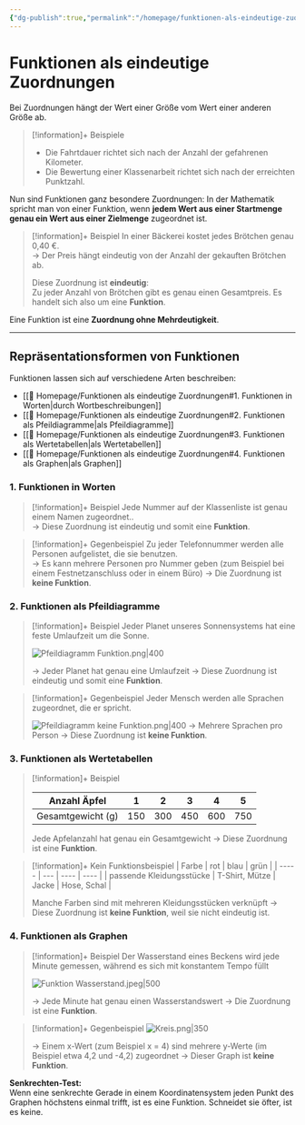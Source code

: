 ```yaml
---
{"dg-publish":true,"permalink":"/homepage/funktionen-als-eindeutige-zuordnungen/"}
---
```


# Funktionen als eindeutige Zuordnungen

Bei Zuordnungen hängt der Wert einer Größe vom Wert einer anderen Größe ab.

>[!information]+ Beispiele
> - Die Fahrtdauer richtet sich nach der Anzahl der gefahrenen Kilometer.
> - Die Bewertung einer Klassenarbeit richtet sich nach der erreichten Punktzahl.

Nun sind Funktionen ganz besondere Zuordnungen:
In der Mathematik spricht man von einer Funktion, wenn **jedem Wert aus einer Startmenge genau ein Wert aus einer Zielmenge** zugeordnet ist.

>[!information]+ Beispiel
> In einer Bäckerei kostet jedes Brötchen genau 0,40 €.  
> → Der Preis hängt eindeutig von der Anzahl der gekauften Brötchen ab.
> 
>Diese Zuordnung ist **eindeutig**:  
>Zu jeder Anzahl von Brötchen gibt es genau einen Gesamtpreis. Es handelt sich also um eine **Funktion**.

Eine Funktion ist eine **Zuordnung ohne Mehrdeutigkeit**.

---
## Repräsentationsformen von Funktionen
Funktionen lassen sich auf verschiedene Arten beschreiben:
- [[🛜 Homepage/Funktionen als eindeutige Zuordnungen#1. Funktionen in Worten\|durch Wortbeschreibungen]]
- [[🛜 Homepage/Funktionen als eindeutige Zuordnungen#2. Funktionen als Pfeildiagramme\|als Pfeildiagramme]]
- [[🛜 Homepage/Funktionen als eindeutige Zuordnungen#3. Funktionen als Wertetabellen\|als Wertetabellen]]
- [[🛜 Homepage/Funktionen als eindeutige Zuordnungen#4. Funktionen als Graphen\|als Graphen]]
 
### 1. Funktionen in Worten
>[!information]+ Beispiel
> Jede Nummer auf der Klassenliste ist genau einem Namen zugeordnet..  
> → Diese Zuordnung ist eindeutig und somit eine **Funktion**.

>[!information]+ Gegenbeispiel
> Zu jeder Telefonnummer werden alle Personen aufgelistet, die sie benutzen.  
> → Es kann mehrere Personen pro Nummer geben (zum Beispiel bei einem Festnetzanschluss oder in einem Büro) → Die Zuordnung ist **keine Funktion**.

### 2. Funktionen als Pfeildiagramme
>[!information]+ Beispiel
> Jeder Planet unseres Sonnensystems hat eine feste Umlaufzeit um die Sonne.  
> 
>![Pfeildiagramm Funktion.png|400](/img/user/%F0%9F%9B%9C%20Homepage/Anh%C3%A4nge/Pfeildiagramm%20Funktion.png)
>
>→ Jeder Planet hat genau eine Umlaufzeit → Diese Zuordnung ist eindeutig und somit eine **Funktion**.  

>[!information]+ Gegenbeispiel
> Jeder Mensch werden alle Sprachen zugeordnet, die er spricht.  
> 
>![Pfeildiagramm keine Funktion.png|400](/img/user/%F0%9F%9B%9C%20Homepage/Anh%C3%A4nge/Pfeildiagramm%20keine%20Funktion.png)
>→ Mehrere Sprachen pro Person → Diese Zuordnung ist **keine Funktion**.

### 3. Funktionen als Wertetabellen
>[!information]+ Beispiel
>
>| Anzahl Äpfel | 1 | 2 | 3 | 4 | 5 |
>| ------------ | - | - | - | - | - |
>| Gesamtgewicht (g) | 150 | 300 | 450 | 600 | 750 |
>
>Jede Apfelanzahl hat genau ein Gesamtgewicht → Diese Zuordnung ist eine **Funktion**.

>[!information]+ Kein Funktionsbeispiel
>| Farbe | rot | blau | grün |
>| ----- | --- | ---- | ---- |
>| passende Kleidungsstücke | T-Shirt, Mütze | Jacke | Hose, Schal |
>
> Manche Farben sind mit mehreren Kleidungsstücken verknüpft → Diese Zuordnung ist **keine Funktion**, weil sie nicht eindeutig ist.

### 4. Funktionen als Graphen
>[!information]+ Beispiel 
> Der Wasserstand eines Beckens wird jede Minute gemessen, während es sich mit konstantem Tempo füllt
> 
>![Funktion Wasserstand.jpeg|500](/img/user/%F0%9F%9B%9C%20Homepage/Anh%C3%A4nge/Funktion%20Wasserstand.jpeg)
>
> → Jede Minute hat genau einen Wasserstandswert → Die Zuordnung ist eine **Funktion**.

>[!information]+ Gegenbeispiel
>![Kreis.png|350](/img/user/%F0%9F%9B%9C%20Homepage/Anh%C3%A4nge/Kreis.png)
> 
>→ Einem x-Wert (zum Beispiel x = 4) sind mehrere y-Werte (im Beispiel etwa 4,2 und -4,2) zugeordnet → Dieser Graph ist **keine Funktion**.


**Senkrechten-Test:**  
Wenn eine senkrechte Gerade in einem Koordinatensystem jeden Punkt des Graphen höchstens einmal trifft, ist es eine Funktion. Schneidet sie öfter, ist es keine.



